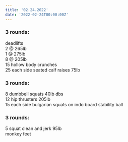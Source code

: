 ```yaml
---
title: '02.24.2022'
date: '2022-02-24T00:00:00Z'
---
```


### 3 rounds:      
deadlifts         
     2 @ 265lb        
     1 @ 275lb         
     8 @ 205lb                    
15 hollow body crunches               
25 each side seated calf raises 75lb                

### 3 rounds:      
8 dumbbell squats 40lb dbs            
12 hip thrusters 205lb           
15 each side bulgarian squats on indo board stability ball       

### 3 rounds:      
5 squat clean and jerk 95lb            
monkey feet                       